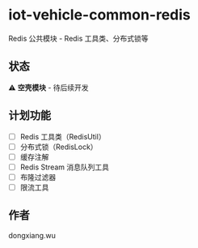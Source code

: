 
# iot-vehicle-common-redis

Redis 公共模块 - Redis 工具类、分布式锁等

## 状态

⚠️ **空壳模块** - 待后续开发

## 计划功能

- [ ] Redis 工具类（RedisUtil）
- [ ] 分布式锁（RedisLock）
- [ ] 缓存注解
- [ ] Redis Stream 消息队列工具
- [ ] 布隆过滤器
- [ ] 限流工具

## 作者

dongxiang.wu

